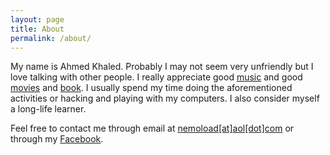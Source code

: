 ```yaml
---
layout: page
title: About
permalink: /about/
---
```

My name is Ahmed Khaled. Probably 
I may not seem very unfriendly but I love talking with other people.
I really appreciate good [music](http://www.last.fm/user/Nemoload)
and good [movies](http://www.imdb.com/user/ur49451939/ratings) and
[book](https://www.goodreads.com/user/show/11788339-ahmed-kh-aled).
I usually spend my time doing the aforementioned activities or hacking
and playing with my computers. I also consider myself a
long-life learner.

Feel free to contact me through email at [nemoload[at]aol[dot]com](mailto:nemoload@aol.com)
or through my [Facebook](https://www.facebook.com/nemoloadII).